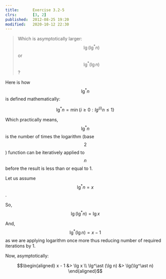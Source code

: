 ```yaml
---
title:      Exercise 3.2-5
clrs:       [3, 2]
published:  2012-08-25 19:20
modified:   2020-10-12 22:30
---
```


> Which is asymptotically larger: $$\lg(\lg^\ast n)$$ or $$\lg^\ast (\lg n)$$?

Here is how $$\lg^\ast n$$ is defined mathematically:

$$\lg^\ast n = \min \{i \geq 0 : lg^{(i)} n \leq 1\}$$

Which practically means, $$\lg^* n$$ is the number of times the logarithm (base $$2$$) function can be iteratively applied to $$n$$ before the result is less than or equal to 1.

Let us assume $$\lg^* n = x$$.

So, $$\lg(\lg^* n) = \lg x$$

And, $$\lg^*(\lg n) = x - 1$$ as we are applying logarithm once more thus reducing number of required iterations by 1.

Now, asymptotically:

$$\begin{aligned}
           x - 1 &> \lg x \\
\lg^\ast (\lg n) &> \lg(\lg^\ast n)
\end{aligned}$$
